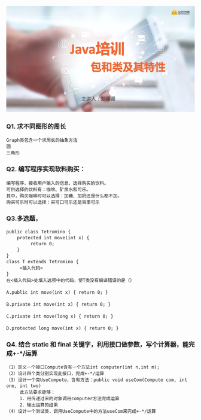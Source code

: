 ![包和类及其特性](https://github.com/kaen98/QmaiJavaHomework/blob/master/images/c4.png)


### Q1. 求不同图形的周长
```
Graph类包含一个求周长的抽象方法
圆
三角形
```

### Q2. 编写程序实现软料购买：
```
编写程序，接收用户输入的信息，选择购买的饮料。
可供选择的饮料有：咖啡、矿泉水和可乐。
其中，购买咖啡时可以选择：加糖、加奶还是什么都不加。
购买可乐时可以选择：买可口可乐还是百事可乐
```

### Q3.多选题，
```
public class Tetromino {
    protected int move(int x) {
         return 0;
    }
}
class T extends Tetromino {
     <插入代码>
}
在<插入代码>处填入选项中的代码，使T类没有编译错误的是（）

A.public int move(int x) { return 0; }

B.private int move(int x) { return 0; }

C.private int move(long x) { return 0; }

D.protected long move(int x) { return 0; }

```




### Q4. 结合 static 和 final 关键字，利用接口做参数，写个计算器，能完成+-*/运算
```
（1）定义一个接口Compute含有一个方法int computer(int n,int m);
（2）设计四个类分别实现此接口，完成+-*/运算
（3）设计一个类UseCompute，含有方法：public void useCom(Compute com, int one, int two)
     此方法要求能够：
     1．用传递过来的对象调用computer方法完成运算
     2．输出运算的结果
（4）设计一个测试类，调用UseCompute中的方法useCom来完成+-*/运算

```
